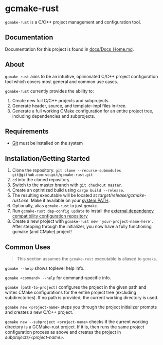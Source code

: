 # gcmake-rust

`gcmake-rust` is a C/C++ project management and configuration tool.

## Documentation

Documentation for this project is found in [docs/Docs_Home.md](docs/Docs_Home.md).

## About

`gcmake-rust` aims to be an intuitive, opinionated C/C++ project configuration tool which covers
most general and common use cases.

`gcmake-rust` currently provides the ability to:

1. Create new full C/C++ projects and subprojects.
2. Generate header, source, and template-impl files in-tree.
3. Generate a full working CMake configuration for an entire project tree, including dependencies
and subprojects.

## Requirements

- [Git](https://git-scm.com/) must be installed on the system

## Installation/Getting Started

1. Clone the repository: `git clone --recurse-submodules git@github.com:scupit/gcmake-rust.git`
2. `cd` into the cloned repository.
3. Switch to the master branch with `git checkout master`.
4. Create an optimized build using `cargo build --release`.
5. The resulting executable will be located at *target/release/gcmake-rust.exe*.
    Make it available on your [system PATH](https://en.wikipedia.org/wiki/PATH_(variable)).
6. Optionally, alias `gcmake-rust` to just `gcmake`.
7. Run `gcmake-rust dep-config update` to install the
[external dependency compatibility configuration repository](docs/predefined_dependency_doc.md)
8. Create a new project with `gcmake-rust new 'your-project-name-here'`. After stepping through the
    initializer, you now have a fully functioning gcmake (and CMake) project!

## Common Uses

> This section assumes the `gcmake-rust` executable is aliased to `gcmake`.

`gcmake --help` shows toplevel help info.

`gcmake <command> --help` for command-specific info.

`gcmake [path-to-project]` configures the project in the given path and writes CMake configurations for the entire
project tree (excluding subdirectories).  If no path is provided, the current working directory is used.

`gcmake new <project-name>` steps you through the project initializer prompts and creates a new C/C++ project.

`gcmake new --subproject <project-name>` checks if the current working directory is a GCMake-rust project. If it is, then runs the same
project configuration process as above and creates the project in *subprojects/\<project-name\>*.
